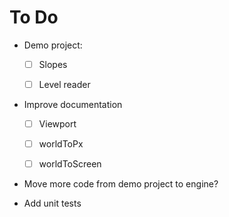 # To Do

 - Demo project:
 
     - [ ] Slopes
     
     - [ ] Level reader
 
 - Improve documentation
 
     - [ ] Viewport
     
     - [ ] worldToPx
     
     - [ ] worldToScreen

 - Move more code from demo project to engine?

 - Add unit tests
